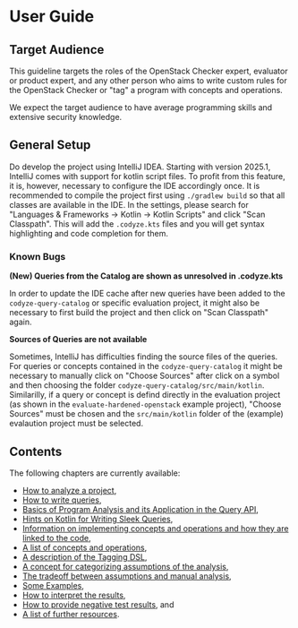 # User Guide

## Target Audience

This guideline targets the roles of the OpenStack Checker expert, evaluator or product expert, and any other person who aims to write custom rules for the OpenStack Checker or "tag" a program with concepts and operations.

We expect the target audience to have average programming skills and extensive security knowledge.

## General Setup

Do develop the project using IntelliJ IDEA.
Starting with version 2025.1, IntelliJ comes with support for kotlin script files.
To profit from this feature, it is, however, necessary to configure the IDE accordingly once.
It is recommended to compile the project first using `./gradlew build` so that all classes are available in the IDE.
In the settings, please search for "Languages & Frameworks -> Kotlin -> Kotlin Scripts" and click "Scan Classpath".
This will add the `.codyze.kts` files and you will get syntax highlighting and code completion for them.

### Known Bugs

**(New) Queries from the Catalog are shown as unresolved in .codyze.kts**

In order to update the IDE cache after new queries have been added to the `codyze-query-catalog` or specific evaluation project, it might also be necessary to first build the project and then click on "Scan Classpath" again.

**Sources of Queries are not available**

Sometimes, IntelliJ has difficulties finding the source files of the queries. For queries or concepts contained in the `codyze-query-catalog` it might be necessary to manually click on "Choose Sources" after click on a symbol and then choosing the folder `codyze-query-catalog/src/main/kotlin`. Similarilly, if a query or concept is defind directly in the evaluation project (as shown in the `evaluate-hardened-openstack` example project), "Choose Sources" must be chosen and the `src/main/kotlin` folder of the (example) evalaution project must be selected.

## Contents

The following chapters are currently available:

* [How to analyze a project](analyzing-project.md),
* [How to write queries](writing-queries.md),
* [Basics of Program Analysis and its Application in the Query API](program-analysis-basics.md),
* [Hints on Kotlin for Writing Sleek Queries](kotlin-for-queries.md),
* [Information on implementing concepts and operations and how they are linked to the code](concepts-and-operations.md),
* [A list of concepts and operations](list-concepts-and-operations.md),
* [A description of the Tagging DSL](tagging-dsl.md),
* [A concept for categorizing assumptions of the analysis](assumptions-concept.md),
* [The tradeoff between assumptions and manual analysis](assumptions-tradeoff.md),
* [Some Examples](examples.md),
* [How to interpret the results](understanding-results.md),
* [How to provide negative test results](negative-tests.md), and
* [A list of further resources](more-resources.md).


